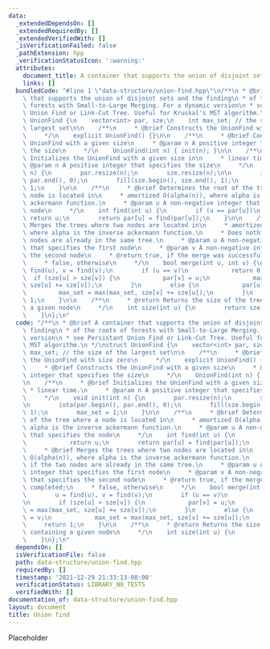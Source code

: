 ```yaml
---
data:
  _extendedDependsOn: []
  _extendedRequiredBy: []
  _extendedVerifiedWith: []
  _isVerificationFailed: false
  _pathExtension: hpp
  _verificationStatusIcon: ':warning:'
  attributes:
    document_title: A container that supports the union of disjoint sets and the finding
    links: []
  bundledCode: "#line 1 \"data-structure/union-find.hpp\"\n/**\n * @brief A container\
    \ that supports the union of disjoint sets and the finding\n * of the roots of\
    \ forests with Small-to-Large Merging. For a dynamic version\n * see Persistant\
    \ Union Find or Link-Cut Tree. Useful for Kruskal's MST algorithm.\n */\nstruct\
    \ UnionFind {\n    vector<int> par, sze;\n    int max_set; // the size of the\
    \ largest set\n\n    /**\n     * @brief Constructs the UnionFind with size zero\n\
    \     */\n    explicit UnionFind() {}\n\n    /**\n     * @brief Constructs the\
    \ UnionFind with a given size\n     * @param n A positive integer that specifies\
    \ the size\n     */\n    UnionFind(int n) { init(n); }\n\n    /**\n     * @brief\
    \ Initializes the UnionFind with a given size in\n     * linear time.\n     *\
    \ @param n A positive integer that specifies the size\n     */\n    void init(int\
    \ n) {\n        par.resize(n);\n        sze.resize(n);\n\n        iota(par.begin(),\
    \ par.end(), 0);\n        fill(sze.begin(), sze.end(), 1);\n        max_set =\
    \ 1;\n    }\n\n    /**\n     * @brief Determines the root of the tree where a\
    \ node is located in\n     * amortized O(alpha(n)), where alpha is the inverse\
    \ ackermann function.\n     * @param u A non-negative integer that specifies the\
    \ node\n     */\n    int find(int u) {\n        if (u == par[u])\n           \
    \ return u;\n        return par[u] = find(par[u]);\n    }\n\n    /**\n     * @brief\
    \ Merges the trees where two nodes are located in\n     * amortized O(alpha(n)),\
    \ where alpha is the inverse ackermann function.\n     * Does nothing if the two\
    \ nodes are already in the same tree.\n     * @param u A non-negative integer\
    \ that specifies the first node\n     * @param v A non-negative integer that specifies\
    \ the second node\n     * @return true, if the merge was successfully completed;\n\
    \     * false, otherwise\n     */\n    bool merge(int u, int v) {\n        u =\
    \ find(u), v = find(v);\n        if (u == v)\n            return 0;\n\n      \
    \  if (sze[u] > sze[v]) {\n            par[v] = u;\n            max_set = max(max_set,\
    \ sze[u] += sze[v]);\n        }\n        else {\n            par[u] = v;\n   \
    \         max_set = max(max_set, sze[v] += sze[u]);\n        }\n        return\
    \ 1;\n    }\n\n    /**\n     * @return Returns the size of the tree containing\
    \ a given node\n     */\n    int size(int u) {\n        return sze[find(u)];\n\
    \    }\n};\n"
  code: "/**\n * @brief A container that supports the union of disjoint sets and the\
    \ finding\n * of the roots of forests with Small-to-Large Merging. For a dynamic\
    \ version\n * see Persistant Union Find or Link-Cut Tree. Useful for Kruskal's\
    \ MST algorithm.\n */\nstruct UnionFind {\n    vector<int> par, sze;\n    int\
    \ max_set; // the size of the largest set\n\n    /**\n     * @brief Constructs\
    \ the UnionFind with size zero\n     */\n    explicit UnionFind() {}\n\n    /**\n\
    \     * @brief Constructs the UnionFind with a given size\n     * @param n A positive\
    \ integer that specifies the size\n     */\n    UnionFind(int n) { init(n); }\n\
    \n    /**\n     * @brief Initializes the UnionFind with a given size in\n    \
    \ * linear time.\n     * @param n A positive integer that specifies the size\n\
    \     */\n    void init(int n) {\n        par.resize(n);\n        sze.resize(n);\n\
    \n        iota(par.begin(), par.end(), 0);\n        fill(sze.begin(), sze.end(),\
    \ 1);\n        max_set = 1;\n    }\n\n    /**\n     * @brief Determines the root\
    \ of the tree where a node is located in\n     * amortized O(alpha(n)), where\
    \ alpha is the inverse ackermann function.\n     * @param u A non-negative integer\
    \ that specifies the node\n     */\n    int find(int u) {\n        if (u == par[u])\n\
    \            return u;\n        return par[u] = find(par[u]);\n    }\n\n    /**\n\
    \     * @brief Merges the trees where two nodes are located in\n     * amortized\
    \ O(alpha(n)), where alpha is the inverse ackermann function.\n     * Does nothing\
    \ if the two nodes are already in the same tree.\n     * @param u A non-negative\
    \ integer that specifies the first node\n     * @param v A non-negative integer\
    \ that specifies the second node\n     * @return true, if the merge was successfully\
    \ completed;\n     * false, otherwise\n     */\n    bool merge(int u, int v) {\n\
    \        u = find(u), v = find(v);\n        if (u == v)\n            return 0;\n\
    \n        if (sze[u] > sze[v]) {\n            par[v] = u;\n            max_set\
    \ = max(max_set, sze[u] += sze[v]);\n        }\n        else {\n            par[u]\
    \ = v;\n            max_set = max(max_set, sze[v] += sze[u]);\n        }\n   \
    \     return 1;\n    }\n\n    /**\n     * @return Returns the size of the tree\
    \ containing a given node\n     */\n    int size(int u) {\n        return sze[find(u)];\n\
    \    }\n};\n"
  dependsOn: []
  isVerificationFile: false
  path: data-structure/union-find.hpp
  requiredBy: []
  timestamp: '2021-12-29 21:33:13-08:00'
  verificationStatus: LIBRARY_NO_TESTS
  verifiedWith: []
documentation_of: data-structure/union-find.hpp
layout: document
title: Union find
---
```


Placeholder
